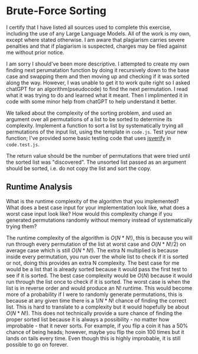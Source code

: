 # Brute-Force Sorting
I certify that I have listed all sources used to complete this exercise, including the use of any Large Language Models. All of the work is my own, except where stated otherwise. I am aware that plagiarism carries severe penalties and that if plagiarism is suspected, charges may be filed against me without prior notice.

I am sorry I should've been more descriptive. I attempted to create my own finding next perumatation function by doing it recursively down to the base case and swapping them and then moving up and checking if it was sorted along the way. However, I was unable to get it to work quite right so I asked chatGPT for an algorithm(pseudocode) to find the next permutation. I read what it was trying to do and learned what it meant. Then I implimented it in code with some minor help from chatGPT to help understand it better.

We talked about the complexity of the sorting problem, and used an argument over
all permutations of a list to be sorted to determine its complexity. Implement
a function to sort a list by systematically trying all permutations of the input
list, using the template in `code.js`. Test your new function; I've provided
some basic testing code that uses [jsverify](https://jsverify.github.io/) in
`code.test.js`.

The return value should be the number of permutations that were tried until the
sorted list was "discovered". The unsorted list passed as an argument should be
sorted, i.e. do not copy the list and sort the copy.

## Runtime Analysis

What is the runtime complexity of the algorithm that you implemented? What does
a best case input for your implementation look like, what does a worst case
input look like? How would this complexity change if you generated permutations
randomly without memory instead of systematically trying them?

The runtime complexity of the algorithm is $O(N * N!)$, this is because you will run through every permutation
of the list at worst case and $O(N * N!/2)$ on average case which is still $O(N * N!)$. The extra N multiplied is because 
inside every permutation, you run over the whole list to check if it is sorted or not, doing this provides
an extra N complexity. The best case for me would be a list that is already sorted because it would pass the 
first test to see if it is sorted. The best case complexity would be $O(N)$ because it would run through the list
once to check if it is sorted. The worst case
is when the list is in reverse order and would produce an N! runtime. This would become more of a probability
if I were to randomly generate permutations, this is because at any given time there is a $1/{N * N!}$ chance of 
finding the correct list. This is hard to translate to a complexity but it would hopefully be about $O(N * N!)$.
This does not technically provide a sure chance of finding the proper sorted list because it is always a possibility -
no matter how improbable - that it never sorts. For example, if you flip a coin it has a 50% chance of being heads; however,
maybe you flip the coin 100 times but it lands on tails every time. Even though this is highly improbable, it is still
possible to go on forever.
